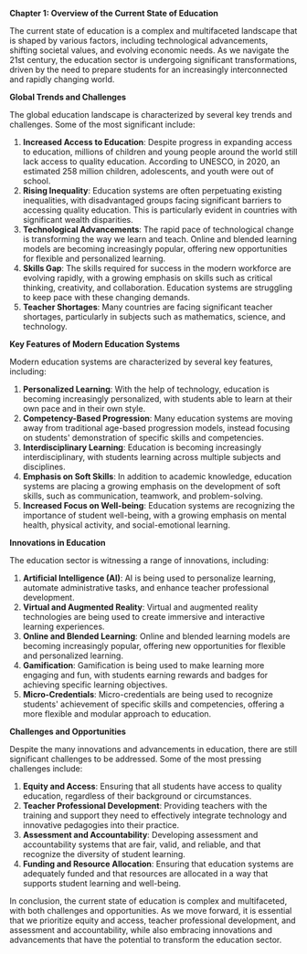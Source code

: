 **Chapter 1: Overview of the Current State of Education**

The current state of education is a complex and multifaceted landscape that is shaped by various factors, including technological advancements, shifting societal values, and evolving economic needs. As we navigate the 21st century, the education sector is undergoing significant transformations, driven by the need to prepare students for an increasingly interconnected and rapidly changing world.

**Global Trends and Challenges**

The global education landscape is characterized by several key trends and challenges. Some of the most significant include:

1. **Increased Access to Education**: Despite progress in expanding access to education, millions of children and young people around the world still lack access to quality education. According to UNESCO, in 2020, an estimated 258 million children, adolescents, and youth were out of school.
2. **Rising Inequality**: Education systems are often perpetuating existing inequalities, with disadvantaged groups facing significant barriers to accessing quality education. This is particularly evident in countries with significant wealth disparities.
3. **Technological Advancements**: The rapid pace of technological change is transforming the way we learn and teach. Online and blended learning models are becoming increasingly popular, offering new opportunities for flexible and personalized learning.
4. **Skills Gap**: The skills required for success in the modern workforce are evolving rapidly, with a growing emphasis on skills such as critical thinking, creativity, and collaboration. Education systems are struggling to keep pace with these changing demands.
5. **Teacher Shortages**: Many countries are facing significant teacher shortages, particularly in subjects such as mathematics, science, and technology.

**Key Features of Modern Education Systems**

Modern education systems are characterized by several key features, including:

1. **Personalized Learning**: With the help of technology, education is becoming increasingly personalized, with students able to learn at their own pace and in their own style.
2. **Competency-Based Progression**: Many education systems are moving away from traditional age-based progression models, instead focusing on students' demonstration of specific skills and competencies.
3. **Interdisciplinary Learning**: Education is becoming increasingly interdisciplinary, with students learning across multiple subjects and disciplines.
4. **Emphasis on Soft Skills**: In addition to academic knowledge, education systems are placing a growing emphasis on the development of soft skills, such as communication, teamwork, and problem-solving.
5. **Increased Focus on Well-being**: Education systems are recognizing the importance of student well-being, with a growing emphasis on mental health, physical activity, and social-emotional learning.

**Innovations in Education**

The education sector is witnessing a range of innovations, including:

1. **Artificial Intelligence (AI)**: AI is being used to personalize learning, automate administrative tasks, and enhance teacher professional development.
2. **Virtual and Augmented Reality**: Virtual and augmented reality technologies are being used to create immersive and interactive learning experiences.
3. **Online and Blended Learning**: Online and blended learning models are becoming increasingly popular, offering new opportunities for flexible and personalized learning.
4. **Gamification**: Gamification is being used to make learning more engaging and fun, with students earning rewards and badges for achieving specific learning objectives.
5. **Micro-Credentials**: Micro-credentials are being used to recognize students' achievement of specific skills and competencies, offering a more flexible and modular approach to education.

**Challenges and Opportunities**

Despite the many innovations and advancements in education, there are still significant challenges to be addressed. Some of the most pressing challenges include:

1. **Equity and Access**: Ensuring that all students have access to quality education, regardless of their background or circumstances.
2. **Teacher Professional Development**: Providing teachers with the training and support they need to effectively integrate technology and innovative pedagogies into their practice.
3. **Assessment and Accountability**: Developing assessment and accountability systems that are fair, valid, and reliable, and that recognize the diversity of student learning.
4. **Funding and Resource Allocation**: Ensuring that education systems are adequately funded and that resources are allocated in a way that supports student learning and well-being.

In conclusion, the current state of education is complex and multifaceted, with both challenges and opportunities. As we move forward, it is essential that we prioritize equity and access, teacher professional development, and assessment and accountability, while also embracing innovations and advancements that have the potential to transform the education sector.